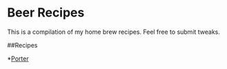 Beer Recipes
=================
This is a compilation of my home brew recipes. Feel free to submit tweaks.

##Recipes 

*[Porter](https://github.com/bryanstedman/Beer-Recipes/blob/master/porter.md)
